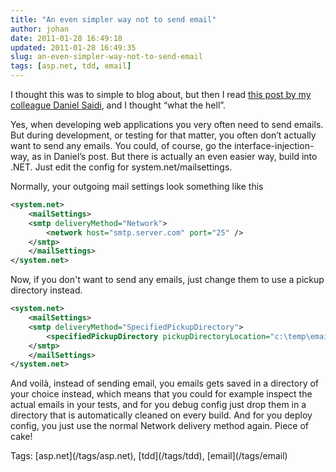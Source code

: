 ```yaml
---
title: "An even simpler way not to send email"
author: johan
date: 2011-01-28 16:49:18
updated: 2011-01-28 16:49:35
slug: an-even-simpler-way-not-to-send-email
tags: [asp.net, tdd, email]
---
```


I thought this was to simple to blog about, but then I read [this post by my colleague Daniel Saidi](http://danielsaidi.wordpress.com/2011/01/28/c-easily-switch-between-sending-and-not-sending-out-e-mail-messages/), and I thought “what the hell”. 

Yes, when developing web applications you very often need to send emails. But during development, or testing for that matter, you often don’t actually want to send any emails. You could, of course, go the interface-injection-way, as in Daniel’s post. But there is actually an even easier way, build into .NET. Just edit the config for system.net/mailsettings.

Normally, your outgoing mail settings look something like this
  

``` xml 
<system.net>
    <mailSettings>
    <smtp deliveryMethod="Network">
        <network host="smtp.server.com" port="25" />
    </smtp>
    </mailSettings>
</system.net>
```


Now, if you don't want to send any emails, just change them to use a pickup directory instead. 



``` xml 
<system.net>
    <mailSettings>
    <smtp deliveryMethod="SpecifiedPickupDirectory">
        <specifiedPickupDirectory pickupDirectoryLocation="c:\temp\email"/>
    </smtp>
    </mailSettings>
</system.net>
```





And voilà, instead of sending email, you emails gets saved in a directory of your choice instead, which means that you could for example inspect the actual emails in your tests, and for you debug config just drop them in a directory that is automatically cleaned on every build. And for you deploy config, you just use the normal Network delivery method again. Piece of cake!


<div style="padding-bottom: 0px; margin: 0px; padding-left: 0px; padding-right: 0px; display: inline; float: none; padding-top: 0px" id="scid:0767317B-992E-4b12-91E0-4F059A8CECA8:74f06e90-fed6-4473-aa0b-3c8c38e1b400" class="wlWriterEditableSmartContent">Tags: [asp.net](/tags/asp.net), [tdd](/tags/tdd), [email](/tags/email)</div>
